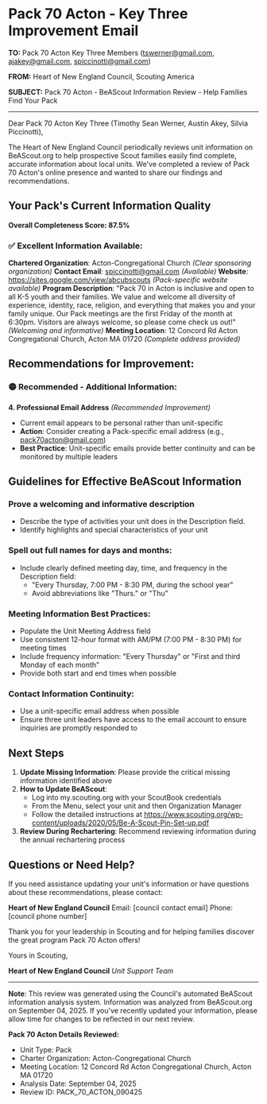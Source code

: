 # Pack 70 Acton - Key Three Improvement Email

**TO:** Pack 70 Acton Key Three Members (tswerner@gmail.com, ajakey@gmail.com, spiccinotti@gmail.com)

**FROM:** Heart of New England Council, Scouting America

**SUBJECT:** Pack 70 Acton - BeAScout Information Review - Help Families Find Your Pack

---

Dear Pack 70 Acton Key Three (Timothy Sean Werner, Austin  Akey, Silvia  Piccinotti),

The Heart of New England Council periodically reviews unit information on BeAScout.org to help prospective Scout families easily find complete, accurate information about local units. We've completed a review of Pack 70 Acton's online presence and wanted to share our findings and recommendations.

## Your Pack's Current Information Quality

**Overall Completeness Score: 87.5%**

### ✅ **Excellent Information Available:**
**Chartered Organization**: Acton-Congregational Church *(Clear sponsoring organization)*
**Contact Email**: spiccinotti@gmail.com *(Available)*
**Website**: https://sites.google.com/view/abcubscouts *(Pack-specific website available)*
**Program Description**: "Pack 70 in Acton is inclusive and open to all K-5 youth and their families. We value and welcome all diversity of experience, identity, race, religion, and everything that makes you and your family unique. Our Pack meetings are the first Friday of the month at 6:30pm. Visitors are always welcome, so please come check us out!" *(Welcoming and informative)*
**Meeting Location**: 12 Concord Rd Acton Congregational Church, Acton MA 01720 *(Complete address provided)*

## Recommendations for Improvement:

### 🟡 **Recommended - Additional Information:**

**4. Professional Email Address** *(Recommended Improvement)*
- Current email appears to be personal rather than unit-specific
- **Action**: Consider creating a Pack-specific email address (e.g., pack70acton@gmail.com)
- **Best Practice**: Unit-specific emails provide better continuity and can be monitored by multiple leaders

## Guidelines for Effective BeAScout Information

### **Prove a welcoming and informative description**
- Describe the type of activities your unit does in the Description field.
- Identify highlights and special characteristics of your unit

### **Spell out full names for days and months:**
- Include clearly defined meeting day, time, and frequency in the Description field:
  - "Every Thursday, 7:00 PM - 8:30 PM, during the school year"
  - Avoid abbreviations like "Thurs." or "Thu"

### **Meeting Information Best Practices:**
- Populate the Unit Meeting Address field
- Use consistent 12-hour format with AM/PM (7:00 PM - 8:30 PM) for meeting times
- Include frequency information: "Every Thursday" or "First and third Monday of each month"
- Provide both start and end times when possible

### **Contact Information Continuity:**
- Use a unit-specific email address when possible
- Ensure three unit leaders have access to the email account to ensure inquiries are promptly responded to

## Next Steps

1. **Update Missing Information**: Please provide the critical missing information identified above
2. **How to Update BeAScout**: 
   - Log into my.scouting.org with your ScoutBook credentials
   - From the Menu, select your unit and then Organization Manager
   - Follow the detailed instructions at
     https://www.scouting.org/wp-content/uploads/2020/05/Be-A-Scout-Pin-Set-up.pdf
3. **Review During Rechartering**: Recommend reviewing information during the annual rechartering process

## Questions or Need Help?

If you need assistance updating your unit's information or have questions about these recommendations, please contact:

**Heart of New England Council**
Email: [council contact email]
Phone: [council phone number]

Thank you for your leadership in Scouting and for helping families discover the great program Pack 70 Acton offers!

Yours in Scouting,

**Heart of New England Council**
*Unit Support Team*

---

**Note**: This review was generated using the Council's automated BeAScout information analysis system. Information was analyzed from BeAScout.org on September 04, 2025. If you've recently updated your information, please allow time for changes to be reflected in our next review.

**Pack 70 Acton Details Reviewed:**
- Unit Type: Pack
- Charter Organization: Acton-Congregational Church
- Meeting Location: 12 Concord Rd Acton Congregational Church, Acton MA 01720
- Analysis Date: September 04, 2025
- Review ID: PACK_70_ACTON_090425